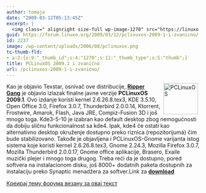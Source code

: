 ```yaml
---
author: tomaja
date: "2009-03-12T05:13:45Z"
excerpt: |
  <img class=" alignright size-full wp-image-1270" src="https://linuxo.org/wp-content/uploads/2006/08/pclinuxos.png" alt="PCLinuxOS" title="PCLinuxOS" hspace="4" width="90" height="81" align="right" />Kao je objavio Texstar, osnivač ove distribucije,&nbsp;<a href="http://getpclinuxos.com/about/developers/"><strong>Ripper Gang</strong></a>&nbsp;je objavio izlazak&nbsp;finalne javne verzije&nbsp;<strong>PCLinuxOS 2009.1</strong>. Ovo izdanje koristi&nbsp;kernel 2.6.26.8.tex3, KDE 3.5.10, Open Office 3.0, Firefox 3.0.7, Thunderbird 2.0.0.14, Ktorrent, Frostwire, Amarok, Flash, Java JRE, Compiz-Fusion 3D&nbsp;i jo&scaron; mnogo toga.&nbsp;Kde3-5-10 je izabran kao&nbsp;default desktop zbog nemogućnosti da dobiju sličnu funkcionalnost sa kde4. Ipak,&nbsp;kde4 će ostati kao alternativno&nbsp;desktop okruženje dostupno preko riznica (repozitorijuma) čim bude stabilizovano. Takođe je objavljena i PCLinuxOS-Gnome varijanta istog sistema koje koristi kernel 2.6.26.8.tex3, Gnome 2.24.3, Mozilla Firefox 3.0.7, Mozilla Thunderbird 2.0.0.17, Gnome office aplikacije, Brasero, Exaile muzički plejer i mnogo toga drugog. Treba reći da je dostupno, pored softvera na instalacionom disku, jo&scaron;&nbsp;8000+ dodatnih paketa dostupnih za instalaciju preko&nbsp;Synaptic menadžera za softver.Link za <a href="http://www.pclinuxos.com/index.php?option=com_ionfiles&amp;Itemid=28"><strong>download</strong></a>
guid: https://forum.linuxo.org/2009/03/12/pclinuxos-2009-1-i-zvanicno/
id: 2237
image: /wp-content/uploads/2006/08/pclinuxos.png
tc-thumb-fld:
- a:2:{s:9:"_thumb_id";s:4:"1270";s:11:"_thumb_type";s:5:"thumb";}
title: PCLinuxOS 2009.1 i zvanično
url: /pclinuxos-2009-1-i-zvanicno/
---
```

<img class=" alignright size-full wp-image-1270" src="https://linuxo.org/wp-content/uploads/2006/08/pclinuxos.png" alt="PCLinuxOS" title="PCLinuxOS" hspace="4" width="90" height="81" align="right" />Kao je objavio Texstar, osnivač ove distribucije,&nbsp;[**Ripper Gang**](http://getpclinuxos.com/about/developers/)&nbsp;je objavio izlazak&nbsp;finalne javne verzije&nbsp;**PCLinuxOS 2009.1**. Ovo izdanje koristi&nbsp;kernel 2.6.26.8.tex3, KDE 3.5.10, Open Office 3.0, Firefox 3.0.7, Thunderbird 2.0.0.14, Ktorrent, Frostwire, Amarok, Flash, Java JRE, Compiz-Fusion 3D&nbsp;i jo&scaron; mnogo toga.&nbsp;Kde3-5-10 je izabran kao&nbsp;default desktop zbog nemogućnosti da dobiju sličnu funkcionalnost sa kde4. Ipak,&nbsp;kde4 će ostati kao alternativno&nbsp;desktop okruženje dostupno preko riznica (repozitorijuma) čim bude stabilizovano. Takođe je objavljena i PCLinuxOS-Gnome varijanta istog sistema koje koristi kernel 2.6.26.8.tex3, Gnome 2.24.3, Mozilla Firefox 3.0.7, Mozilla Thunderbird 2.0.0.17, Gnome office aplikacije, Brasero, Exaile muzički plejer i mnogo toga drugog. Treba reći da je dostupno, pored softvera na instalacionom disku, jo&scaron;&nbsp;8000+ dodatnih paketa dostupnih za instalaciju preko&nbsp;Synaptic menadžera za softver.Link za [**download**](http://www.pclinuxos.com/index.php?option=com_ionfiles&Itemid=28)  
<!--break-->

[Креирај тему форума везану за овај текст](https://linuxo.org/nova-tema-na-forumu/?se_pid=2237)